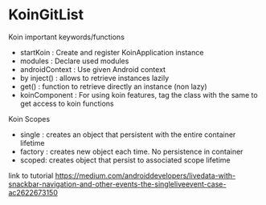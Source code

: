 # KoinGitList

Koin important keywords/functions
- startKoin : Create and register KoinApplication instance
- modules : Declare used modules
- androidContext : Use given Android context
- by inject() : allows to retrieve instances lazily
- get() : function to retrieve directly an instance (non lazy)
- koinComponent : For using koin features, tag the class with the same to get access to koin functions

Koin Scopes
- single : creates an object that persistent with the entire container lifetime
- factory : creates new object each time. No persistence in container
- scoped: creates object that persist to associated scope lifetime

 link to tutorial
https://medium.com/androiddevelopers/livedata-with-snackbar-navigation-and-other-events-the-singleliveevent-case-ac2622673150
